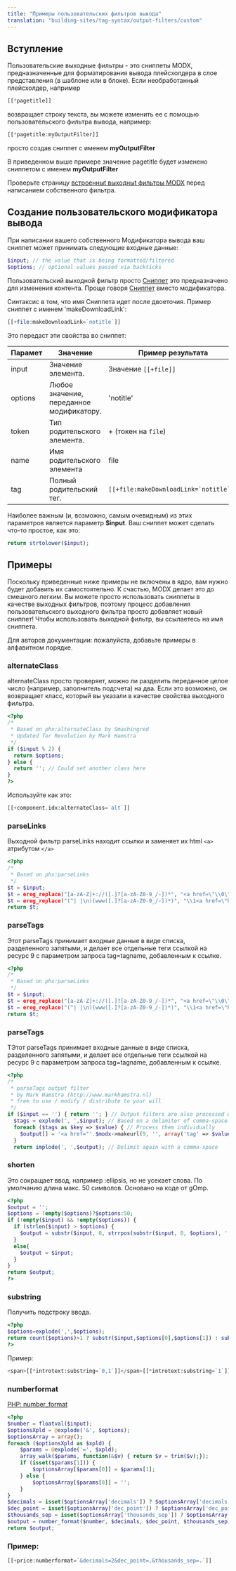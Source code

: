 ```yaml
---
title: "Примеры пользовательских фильтров вывода"
translation: "building-sites/tag-syntax/output-filters/custom"
---
```


## Вступление

Пользовательские выходные фильтры - это сниппеты MODX, предназначенные для форматирования вывода плейсхолдера в слое представления (в шаблоне или в блоке). Если необработанный плейсхолдер, например

``` php
[[*pagetitle]]
```

возвращает строку текста, вы можете изменить ее с помощью пользовательского фильтра вывода, например:

``` php
[[*pagetitle:myOutputFilter]]
```

просто создав сниппет с именем **myOutputFilter**

В приведенном выше примере значение pagetitle будет изменено сниппетом с именем **myOutputFilter**

Проверьте страницу [встроенныt выходныt фильтры MODX](building-sites/tag-syntax/output-filters) перед написанием собственного фильтра.

## Создание пользовательского модификатора вывода

При написании вашего собственного Модификатора вывода ваш сниппет может принимать следующие входные данные:

``` php
$input; // the value that is being formatted/filtered
$options; // optional values passed via backticks
```

Пользовательский выходной фильтр просто [Сниппет](extending-modx/snippets "Сниппет") это предназначено для изменения контента. Проще говоря [Сниппет](extending-modx/snippets "Сниппет") вместо модификатора.

Синтаксис в том, что имя Сниппета идет после двоеточия. Пример сниппет с именем 'makeDownloadLink':

``` php
[[+file:makeDownloadLink=`notitle`]]
```

Это передаст эти свойства во сниппет:

| Парамет | Значение                                 | Пример результата                          |
| ------- | ---------------------------------------- | ------------------------------------------ |
| input   | Значение элемента.                       | Значение `[[+file]]`                       |
| options | Любое значение, переданное модификатору. | 'notitle'                                  |
| token   | Тип родительского элемента.              | + (токен на `file`)                        |
| name    | Имя родительского элемента               | file                                       |
| tag     | Полный родительский тег.                 | ```[[+file:makeDownloadLink=`notitle`]]``` |

Наиболее важным (и, возможно, самым очевидным) из этих параметров является параметр **$input**. Ваш сниппет может сделать что-то простое, как это:

``` php
return strtolower($input);
```

## Примеры

Поскольку приведенные ниже примеры не включены в ядро, вам нужно будет добавить их самостоятельно. К счастью, MODX делает это до смешного легким. Вы можете просто использовать сниппеты в качестве выходных фильтров, поэтому процесс добавления пользовательского выходного фильтра просто добавляет новый сниппет! Чтобы использовать выходной фильтр, вы ссылаетесь на имя сниппета.

Для авторов документации: пожалуйста, добавьте примеры в алфавитном порядке.

### alternateClass

alternateClass просто проверяет, можно ли разделить переданное целое число (например, заполнитель подсчета) на два. Если это возможно, он возвращает класс, который вы указали в качестве свойства выходного фильтра.

``` php
<?php
/*
 * Based on phx:alternateClass by Smashingred
 * Updated for Revolution by Mark Hamstra
 */
if ($input % 2) {
  return $options;
} else {
  return ''; // Could set another class here
}
?>
```

Используйте как это:

``` php
[[+component.idx:alternateClass=`alt`]]
```

### parseLinks

Выходной фильтр parseLinks находит ссылки и заменяет их html `<a>` атрибутом `</a>`

``` php
<?php
/*
 * Based on phx:parseLinks
 */
$t = $input;
$t = ereg_replace("[a-zA-Z]+://([.]?[a-zA-Z0-9_/-])*", "<a href=\"\\0\">\\0</a>", $t);
$t = ereg_replace("(^| |\n)(www([.]?[a-zA-Z0-9_/-])*)", "\\1<a href=\"http://\\2\">\\2</a>", $t);
return $t;
```

### parseTags

Этот parseTags принимает входные данные в виде списка, разделенного запятыми, и делает все отдельные теги ссылкой на ресурс 9 с параметром запроса tag=tagname, добавленным к ссылке.

``` php
<?php
/*
 * Based on phx:parseLinks
 */
$t = $input;
$t = ereg_replace("[a-zA-Z]+://([.]?[a-zA-Z0-9_/-])*", "<a href=\"\\0\">\\0</a>", $t);
$t = ereg_replace("(^| |\n)(www([.]?[a-zA-Z0-9_/-])*)", "\\1<a href=\"http://\\2\">\\2</a>", $t);
return $t;
```

### parseTags

TЭтот parseTags принимает входные данные в виде списка, разделенного запятыми, и делает все отдельные теги ссылкой на ресурс 9 с параметром запроса tag=tagname, добавленным к ссылке.

``` php
<?php
/*
 * parseTags output filter
 * by Mark Hamstra (http://www.markhamstra.nl)
 * free to use / modify / distribute to your will
 */
if ($input == '') { return ''; } // Output filters are also processed when the input is empty, so check for that.
  $tags = explode(', ',$input); // Based on a delimiter of comma-space.
  foreach ($tags as $key => $value) { // Process them individually
    $output[] = '<a href="'.$modx->makeurl(9, '', array('tag' => $value)).'">'.$value.'</a>';
  }
  return implode(', ',$output); // Delimit again with a comma-space
```

### shorten

Это сокращает ввод, например :ellipsis, но не усекает слова. По умолчанию длина макс. 50 символов. Основано на коде от gOmp.

``` php
<?php
$output = '';
$options = !empty($options)?$options:50;
if (!empty($input) && !empty($options)) {
  if (strlen($input) > $options) {
    $output = substr($input, 0, strrpos(substr($input, 0, $options), ' ')).' …';
  }
  else{
    $output = $input;
  }
}
return $output;
?>
```

### substring

Получить подстроку ввода.

``` php
<?php
$options=explode(',',$options);
return count($options)>1 ? substr($input,$options[0],$options[1]) : substr($input,$options[0]);
?>
```

Пример:

``` php
<span>[[*introtext:substring=`0,1`]]</span>[[*introtext:substring=`1`]]
```

### numberformat

[PHP: number_format](http://php.net/manual/en/function.number-format.php)

``` php
<?php
$number = floatval($input);
$optionsXpld = @explode('&', $options);
$optionsArray = array();
foreach ($optionsXpld as $xpld) {
    $params = @explode('=', $xpld);
    array_walk($params, function(&$v) { return $v = trim($v);});
    if (isset($params[1])) {
        $optionsArray[$params[0]] = $params[1];
    } else {
        $optionsArray[$params[0]] = '';
    }
}
$decimals = isset($optionsArray['decimals']) ? $optionsArray['decimals'] : null;
$dec_point = isset($optionsArray['dec_point']) ? $optionsArray['dec_point'] : null;
$thousands_sep = isset($optionsArray['thousands_sep']) ? $optionsArray['thousands_sep'] : null;
$output = number_format($number, $decimals, $dec_point, $thousands_sep);
return $output;
```

### Пример:

``` php
[[+price:numberformat=`&decimals=2&dec_point=,&thousands_sep=.`]]
```
